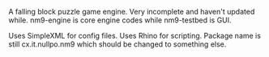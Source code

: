 A falling block puzzle game engine. Very incomplete and haven't updated while.
nm9-engine is core engine codes while nm9-testbed is GUI.

Uses SimpleXML for config files. Uses Rhino for scripting.
Package name is still cx.it.nullpo.nm9 which should be changed to something else.
